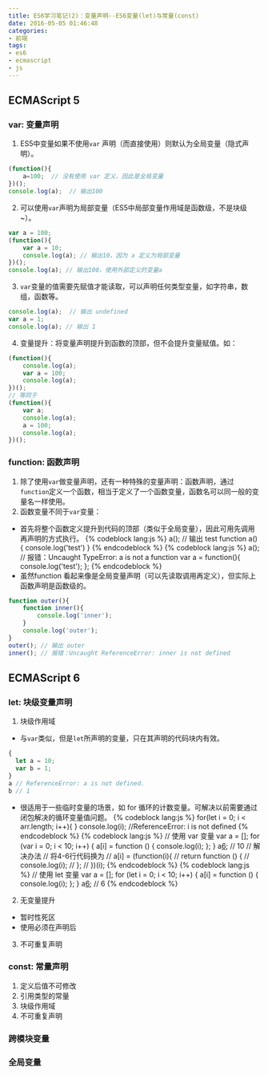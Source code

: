 ```yaml
---
title: ES6学习笔记(2)：变量声明--ES6变量(let)与常量(const)  
date: 2016-05-05 01:46:48  
categories:
- 前端
tags: 
- es6
- ecmascript
- js
---
```


## ECMAScript 5

### var: 变量声明  
1. ES5中变量如果不使用`var` 声明（而直接使用）则默认为全局变量（隐式声明）。
```js
(function(){
    a=100;  // 没有使用 var 定义，因此是全局变量
})();
console.log(a);  // 输出100
```
2. 可以使用`var`声明为局部变量（ES5中局部变量作用域是函数级，不是块级~）。
```js
var a = 100;
(function(){
    var a = 10;
    console.log(a); // 输出10，因为 a 定义为局部变量 
})();
console.log(a); // 输出100，使用外部定义的变量a
```
3. `var`变量的值需要先赋值才能读取，可以声明任何类型变量，如字符串，数组，函数等。
```js
console.log(a);  // 输出 undefined
var a = 1; 
console.log(a); // 输出 1
```
4. 变量提升：将变量声明提升到函数的顶部，但不会提升变量赋值。如：
```js
(function(){
    console.log(a);
    var a = 100;
    console.log(a);
})();
// 等同于
(function(){
    var a;
    console.log(a);
    a = 100;
    console.log(a);
})();
```

### function: 函数声明
1. 除了使用`var`做变量声明，还有一种特殊的变量声明：函数声明，通过`function`定义一个函数，相当于定义了一个函数变量，函数名可以同一般的变量名一样使用。
2. 函数变量不同于`var`变量：
  - 首先将整个函数定义提升到代码的顶部（类似于全局变量），因此可用先调用再声明的方式执行。
{% codeblock lang:js %}
a();  // 输出 test
function a(){
    console.log('test')
}
{% endcodeblock %}
{% codeblock lang:js %}
a();  // 报错：Uncaught TypeError: a is not a function
var a = function(){
    console.log('test');
};
{% endcodeblock %}
  - 虽然function 看起来像是全局变量声明（可以先读取调用再定义），但实际上函数声明是函数级的。
```js
function outer(){
    function inner(){
        console.log('inner');
    }
    console.log('outer');
}
outer(); // 输出 outer
inner(); // 报错：Uncaught ReferenceError: inner is not defined
```

## ECMAScript 6

### let: 块级变量声明
1. 块级作用域
  - 与`var`类似，但是`let`所声明的变量，只在其声明的代码块内有效。
```js
{
  let a = 10;
  var b = 1;
}
a // ReferenceError: a is not defined.
b // 1
```
  - 很适用于一些临时变量的场景，如 for 循环的计数变量。可解决以前需要通过闭包解决的循环变量值问题。
{% codeblock lang:js %}
for(let i = 0; i < arr.length; i++){
}
console.log(i);  //ReferenceError: i is not defined
{% endcodeblock %}
{% codeblock lang:js %}
// 使用 var 变量
var a = [];
for (var i = 0; i < 10; i++) {
  a[i] = function () {
    console.log(i);
  };
}
a[6](); // 10
// 解决办法
// 将4-6行代码换为
// a[i] = (function(i){
//    return function () {
//        console.log(i);
//    };
// })(i);
{% endcodeblock %}
{% codeblock lang:js %}
// 使用 let 变量
var a = [];
for (let i = 0; i < 10; i++) {
  a[i] = function () {
    console.log(i);
  };
}
a[6](); // 6
{% endcodeblock %}
2. 无变量提升
 - 暂时性死区
 - 使用必须在声明后
3. 不可重复声明

### const: 常量声明
1. 定义后值不可修改
2. 引用类型的常量
3. 块级作用域
4. 不可重复声明

### 跨模块变量

### 全局变量